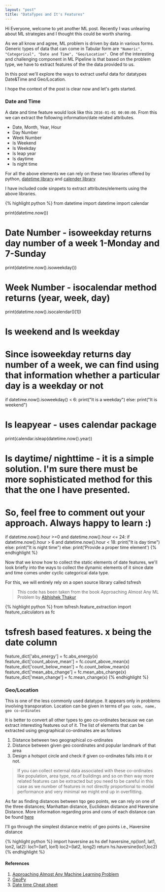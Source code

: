 ```yaml
---
layout: "post"
title: "DataTypes and It's Features"
---
```


Hi Everyone, welcome to yet another ML post. Recently I was unlearing about ML strategies and I thought this could be worth sharing.

As we all know and agree, ML problem is driven by data in various forms. Generic types of data that can come in Tabular form are `"Numeric", "Categorical", "Date and Time", "Geo/Location".` One of the interesting and challenging component in ML Pipeline is that based on the problem type, we have to extract features of the the data provided to us. 

In this post we'll explore the ways to extract useful data for datatypes Date&Time and Geo/Location.

I hope the context of the post is clear now and let's gets started.

### Date and Time

A date and time feature would look like this `2016-01-01 00:00:00`. From this we can extract the following information/date related attributes. 

* Date, Month, Year, Hour
* Day Number
* Week Number
* Is Weekend
* Is Weekday
* Is leap year
* Is daytime
* Is night time

For all the above elements we can rely on these two libraries offered by python, [datetime library](https://docs.python.org/3/library/datetime.html) and [calender library](https://docs.python.org/3/library/calendar.html)

I have included code sinppets to extract attributes/elements using the above libraries. 

{% highlight python %}
from datetime import datetime
import calendar

print(datetime.now())
# Date Number - isoweekday returns day number of a week 1-Monday and 7-Sunday
print(datetime.now().isoweekday())
# Week Number - isocalendar method returns (year, week, day)
print(datetime.now().isocalendar()[1])
# Is weekend and Is weekday
# Since isoweekday returns day number of a week, we can find using that information whether a particular day is a weekday or not
if datetime.now().isoweekday() < 6:
    print("It is a weekday")
else:
    print("It is weekend")
# Is leapyear - uses calendar package
print(calendar.isleap(datetime.now().year))
#  Is daytime/ nighttime - it is a simple solution. I'm sure there must be more sophisticated method for this that the one I have presented.
# So, feel free to comment out your approach. Always happy to learn :)
if datetime.now().hour >=0 and datetime.now().hour <= 24:
    if datetime.now().hour > 6 and datetime.now().hour < 18:
        print("It is day time")
    else:
        print("It is night time")
else:
    print('Provide a proper time element')
{% endhighlight %}

Now that we know how to collect the static elements of date features, we'll look briefly into the ways to collect the dynamic elements of it since date and time comes under cyclic categorical data type.

For this, we will entirely rely on a open source library called tsfresh
>This code has been taken from the book Approaching Almost Any ML Problem by [Abhishek Thakur](https://www.linkedin.com/in/abhi1thakur/)

{% highlight python %}
from tsfresh.feature_extraction import feature_calculators as fc
# tsfresh based features. x being the date column
feature_dict['abs_energy'] = fc.abs_energy(x)
feature_dict['count_above_mean'] = fc.count_above_mean(x)
feature_dict['count_below_mean'] = fc.count_below_mean(x)
feature_dict['mean_abs_change'] = fc.mean_abs_change(x)
feature_dict['mean_change'] = fc.mean_change(x)
{% endhighlight %}


### Geo/Location

This is one of the less commonly used datatype. It appears only in problems involving transporation.
Location can be given in terms of `geo code, name, geo co-ordinates`

It is better to convert all other types to geo co-ordinates because we can extract interesting features out of it. The list of elements that can be extracted using geographical co-ordinates are as follows

1. Distance between two geographical co-ordinates
2. Distance between given geo coordinates and popular landmark of that area
3. Design a hotspot circle and check if given co-ordinates falls into it or not.
>If you can collect external data associated with these co-ordinates like population, area type, no.of buildings and so on then way more related features can be extracted but you need to be careful in this case as we number of features in not directly proportional to model performance and very minimal we might end up in overfitting.

As far as finding distances between tqo geo points, we can rely on one of the three distances; Manhattan distance, Euclidean distance and Haversine Distance. More information regarding pros and cons of each distance can be found [here](https://towardsdatascience.com/spatial-distance-and-machine-learning-2cab72fc6284)

I'll go through the simplest distance metric of geo points i.e., Haversine distance

{% highlight python %}
import haversine as hs
def haversine_np(lon1, lat1, lon2, lat2):
    loc1=(lat1, lon1)
    loc2=(lat2, long2)
    return hs.haversine(loc1,loc2)
{% endhighlight %}

#### References
1. [Approaching Almost Any Machine Learning Problem](https://github.com/abhishekkrthakur/approachingalmost/blob/master/AAAMLP.pdf)
2. [GeoPy](https://geopy.readthedocs.io/en/stable/#module-geopy.distance)
3. [Date time Cheat sheet](https://www.pythoncheatsheet.org/blog/python-datetime-objects-and-strings/)
